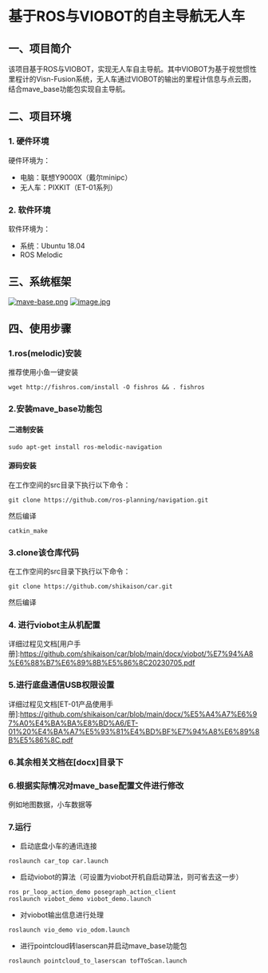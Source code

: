 # 基于ROS与VIOBOT的自主导航无人车

## 一、项目简介
该项目基于ROS与VIOBOT，实现无人车自主导航。其中VIOBOT为基于视觉惯性里程计的Visn-Fusion系统，无人车通过VIOBOT的输出的里程计信息与点云图，结合mave_base功能包实现自主导航。
## 二、项目环境
### 1. 硬件环境
硬件环境为：
- 电脑：联想Y9000X（戴尔minipc）
- 无人车：PIXKIT（ET-01系列）

### 2. 软件环境
软件环境为：
- 系统：Ubuntu 18.04
- ROS Melodic

## 三、系统框架
[![mave-base.png](https://i.postimg.cc/4477pkPL/mave-base.png)](https://postimg.cc/0rvyq4LD)
[![image.jpg](https://i.postimg.cc/HkKFcMkP/image.jpg)](https://postimg.cc/pmfs3p8D)

## 四、使用步骤
### 1.ros(melodic)安装
推荐使用小鱼一键安装
```
wget http://fishros.com/install -O fishros && . fishros
```
### 2.安装mave_base功能包
#### 二进制安装
```
sudo apt-get install ros-melodic-navigation
```
#### 源码安装
在工作空间的src目录下执行以下命令：
```
git clone https://github.com/ros-planning/navigation.git
```
然后编译
```
catkin_make
```
### 3.clone该仓库代码
在工作空间的src目录下执行以下命令：
```
git clone https://github.com/shikaison/car.git
```
然后编译
### 4. 进行viobot主从机配置
详细过程见文档[用户手册]:https://github.com/shikaison/car/blob/main/docx/viobot/%E7%94%A8%E6%88%B7%E6%89%8B%E5%86%8C20230705.pdf
### 5.进行底盘通信USB权限设置
详细过程见文档[ET-01产品使用手册]:https://github.com/shikaison/car/blob/main/docx/%E5%A4%A7%E6%97%A0%E4%BA%BA%E8%BD%A6/ET-01%20%E4%BA%A7%E5%93%81%E4%BD%BF%E7%94%A8%E6%89%8B%E5%86%8C.pdf
### 6.其余相关文档在[docx]目录下
### 6.根据实际情况对mave_base配置文件进行修改
例如地图数据，小车数据等
### 7.运行
+ 启动底盘小车的通讯连接
```
roslaunch car_top car.launch
```
+ 启动viobot的算法（可设置为viobot开机自启动算法，则可省去这一步）
```
ros pr_loop_action_demo posegraph_action_client
roslaunch viobot_demo viobot_demo.launch
```
+ 对viobot输出信息进行处理
```
roslaunch vio_demo vio_odom.launch
```
+ 进行pointcloud转laserscan并启动mave_base功能包
```
roslaunch pointcloud_to_laserscan tofToScan.launch
```